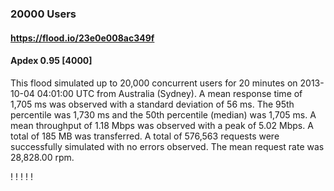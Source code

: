 
###  20000 Users
#### https://flood.io/23e0e008ac349f
#### Apdex 0.95 [4000]
This flood simulated up to 20,000 concurrent users for 20 minutes on  2013-10-04 04:01:00 UTC from Australia (Sydney). A mean response time of 1,705 ms was observed with a standard deviation of 56 ms. The 95th percentile was 1,730 ms and the 50th percentile (median) was 1,705 ms. A mean throughput of 1.18 Mbps was observed with a peak of 5.02 Mbps. A total of 185 MB was transferred. A total of 576,563 requests were successfully simulated with no errors observed. The mean request rate was 28,828.00 rpm. 

\![](./gc/23e0e008ac349f/tenured_size.jpg)
\![](./gc/23e0e008ac349f/collection_pause_time.jpg)
\![](./gc/23e0e008ac349f/cpu_real.jpg)
\![](./gc/23e0e008ac349f/promoted_size.jpg)
\![](./gc/23e0e008ac349f/young_size.jpg)

